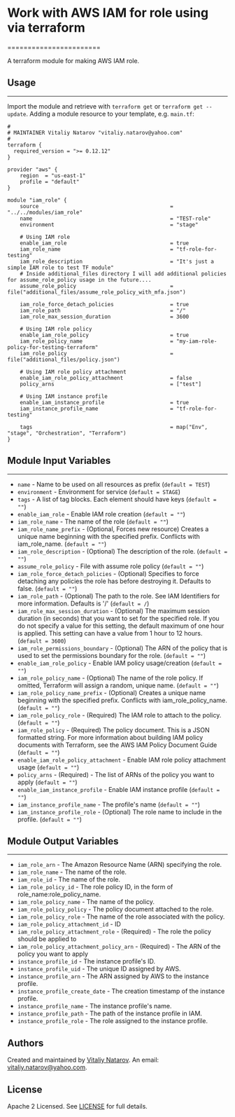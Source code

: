 # Work with AWS IAM for role using via terraform
=======================

A terraform module for making AWS IAM role.

## Usage
----------------------
Import the module and retrieve with ```terraform get``` or ```terraform get --update```. Adding a module resource to your template, e.g. `main.tf`:

```
#
# MAINTAINER Vitaliy Natarov "vitaliy.natarov@yahoo.com"
#
terraform {
  required_version = ">= 0.12.12"
}

provider "aws" {
    region  = "us-east-1"
    profile = "default"
}

module "iam_role" {
    source                                          = "../../modules/iam_role"
    name                                            = "TEST-role"
    environment                                     = "stage"

    # Using IAM role
    enable_iam_role                                 = true
    iam_role_name                                   = "tf-role-for-testing"
    iam_role_description                            = "It's just a simple IAM role to test TF module"
    # Inside additional_files directory I will add additional policies for assume_role_policy usage in the future....
    assume_role_policy                              = file("additional_files/assume_role_policy_with_mfa.json")

    iam_role_force_detach_policies                  = true
    iam_role_path                                   = "/"
    iam_role_max_session_duration                   = 3600

    # Using IAM role policy
    enable_iam_role_policy                          = true
    iam_role_policy_name                            = "my-iam-role-policy-for-testing-terraform"
    iam_role_policy                                 = file("additional_files/policy.json")

    # Using IAM role policy attachment
    enable_iam_role_policy_attachment               = false
    policy_arns                                     = ["test"]

    # Using IAM instance profile
    enable_iam_instance_profile                     = true
    iam_instance_profile_name                       = "tf-role-for-testing"

    tags                                            = map("Env", "stage", "Orchestration", "Terraform")
}
```

## Module Input Variables
----------------------
- `name` - Name to be used on all resources as prefix (`default = TEST`)
- `environment` - Environment for service (`default = STAGE`)
- `tags` - A list of tag blocks. Each element should have keys (`default = ""`)
- `enable_iam_role` - Enable IAM role creation (`default = ""`)
- `iam_role_name` - The name of the role (`default = ""`)
- `iam_role_name_prefix` - (Optional, Forces new resource) Creates a unique name beginning with the specified prefix. Conflicts with iam_role_name. (`default = ""`)
- `iam_role_description` - (Optional) The description of the role. (`default = ""`)
- `assume_role_policy` - File with assume role policy (`default = ""`)
- `iam_role_force_detach_policies` - (Optional) Specifies to force detaching any policies the role has before destroying it. Defaults to false. (`default = ""`)
- `iam_role_path` - (Optional) The path to the role. See IAM Identifiers for more information. Defaults is '/' (`default = /`)
- `iam_role_max_session_duration` - (Optional) The maximum session duration (in seconds) that you want to set for the specified role. If you do not specify a value for this setting, the default maximum of one hour is applied. This setting can have a value from 1 hour to 12 hours. (`default = 3600`)
- `iam_role_permissions_boundary` - (Optional) The ARN of the policy that is used to set the permissions boundary for the role. (`default = ""`)
- `enable_iam_role_policy` - Enable IAM policy usage/creation (`default = ""`)
- `iam_role_policy_name` - (Optional) The name of the role policy. If omitted, Terraform will assign a random, unique name. (`default = ""`)
- `iam_role_policy_name_prefix` - (Optional) Creates a unique name beginning with the specified prefix. Conflicts with iam_role_policy_name. (`default = ""`)
- `iam_role_policy_role` - (Required) The IAM role to attach to the policy. (`default = ""`)
- `iam_role_policy` - (Required) The policy document. This is a JSON formatted string. For more information about building IAM policy documents with Terraform, see the AWS IAM Policy Document Guide (`default = ""`)
- `enable_iam_role_policy_attachment` - Enable IAM role policy attachment usage (`default = ""`)
- `policy_arns` - (Required) - The list of ARNs of the policy you want to apply (`default = ""`)
- `enable_iam_instance_profile` - Enable IAM instance profile (`default = ""`)
- `iam_instance_profile_name` - The profile's name (`default = ""`)
- `iam_instance_profile_role` - (Optional) The role name to include in the profile. (`default = ""`)

## Module Output Variables
----------------------
- `iam_role_arn` - The Amazon Resource Name (ARN) specifying the role.
- `iam_role_name` - The name of the role.
- `iam_role_id` - The name of the role.
- `iam_role_policy_id` - The role policy ID, in the form of role_name:role_policy_name.
- `iam_role_policy_name` - The name of the policy.
- `iam_role_policy_policy` - The policy document attached to the role.
- `iam_role_policy_role` - The name of the role associated with the policy.
- `iam_role_policy_attachment_id` - ID
- `iam_role_policy_attachment_role` - (Required) - The role the policy should be applied to
- `iam_role_policy_attachment_policy_arn` - (Required) - The ARN of the policy you want to apply
- `instance_profile_id` - The instance profile's ID.
- `instance_profile_uid` - The unique ID assigned by AWS.
- `instance_profile_arn` - The ARN assigned by AWS to the instance profile.
- `instance_profile_create_date` - The creation timestamp of the instance profile.
- `instance_profile_name` - The instance profile's name.
- `instance_profile_path` - The path of the instance profile in IAM.
- `instance_profile_role` - The role assigned to the instance profile.


## Authors

Created and maintained by [Vitaliy Natarov](https://github.com/SebastianUA). An email: [vitaliy.natarov@yahoo.com](vitaliy.natarov@yahoo.com).

## License

Apache 2 Licensed. See [LICENSE](https://github.com/SebastianUA/terraform/blob/master/LICENSE) for full details.
